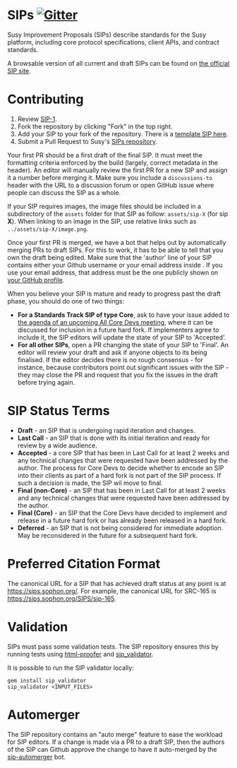# SIPs [![Gitter](https://badges.gitter.im/Join%20Chat.svg)](https://gitter.im/susytech/SIPs?utm_source=badge&utm_medium=badge&utm_campaign=pr-badge)
Susy Improvement Proposals (SIPs) describe standards for the Susy platform, including core protocol specifications, client APIs, and contract standards.

A browsable version of all current and draft SIPs can be found on [the official SIP site](https://sips.sophon.org/).

# Contributing

 1. Review [SIP-1](SIPS/sip-1.md).
 2. Fork the repository by clicking "Fork" in the top right.
 3. Add your SIP to your fork of the repository. There is a [template SIP here](sip-X.md).
 4. Submit a Pull Request to Susy's [SIPs repository](https://github.com/susytech/SIPs).

Your first PR should be a first draft of the final SIP. It must meet the formatting criteria enforced by the build (largely, correct metadata in the header). An editor will manually review the first PR for a new SIP and assign it a number before merging it. Make sure you include a `discussions-to` header with the URL to a discussion forum or open GitHub issue where people can discuss the SIP as a whole.

If your SIP requires images, the image files should be included in a subdirectory of the `assets` folder for that SIP as follow: `assets/sip-X` (for sip **X**). When linking to an image in the SIP, use relative links such as `../assets/sip-X/image.png`.

Once your first PR is merged, we have a bot that helps out by automatically merging PRs to draft SIPs. For this to work, it has to be able to tell that you own the draft being edited. Make sure that the 'author' line of your SIP contains either your Github username or your email address inside <triangular brackets>. If you use your email address, that address must be the one publicly shown on [your GitHub profile](https://github.com/settings/profile).

When you believe your SIP is mature and ready to progress past the draft phase, you should do one of two things:

 - **For a Standards Track SIP of type Core**, ask to have your issue added to [the agenda of an upcoming All Core Devs meeting](https://github.com/susytech/pm/issues), where it can be discussed for inclusion in a future hard fork. If implementers agree to include it, the SIP editors will update the state of your SIP to 'Accepted'.
 - **For all other SIPs**, open a PR changing the state of your SIP to 'Final'. An editor will review your draft and ask if anyone objects to its being finalised. If the editor decides there is no rough consensus - for instance, because contributors point out significant issues with the SIP - they may close the PR and request that you fix the issues in the draft before trying again.

# SIP Status Terms

* **Draft** - an SIP that is undergoing rapid iteration and changes.
* **Last Call** - an SIP that is done with its initial iteration and ready for review by a wide audience.
* **Accepted** - a core SIP that has been in Last Call for at least 2 weeks and any technical changes that were requested have been addressed by the author. The process for Core Devs to decide whether to encode an SIP into their clients as part of a hard fork is not part of the SIP process. If such a decision is made, the SIP wil move to final.
* **Final (non-Core)** - an SIP that has been in Last Call for at least 2 weeks and any technical changes that were requested have been addressed by the author.
* **Final (Core)** - an SIP that the Core Devs have decided to implement and release in a future hard fork or has already been released in a hard fork. 
* **Deferred** - an SIP that is not being considered for immediate adoption. May be reconsidered in the future for a subsequent hard fork.

# Preferred Citation Format

The canonical URL for a SIP that has achieved draft status at any point is at https://sips.sophon.org/. For example, the canonical URL for SRC-165 is https://sips.sophon.org/SIPS/sip-165.

# Validation

SIPs must pass some validation tests.  The SIP repository ensures this by running tests using [html-proofer](https://rubygems.org/gems/html-proofer) and [sip_validator](https://rubygems.org/gems/sip_validator).

It is possible to run the SIP validator locally:
```
gem install sip_validator
sip_validator <INPUT_FILES>
```

# Automerger

The SIP repository contains an "auto merge" feature to ease the workload for SIP editors.  If a change is made via a PR to a draft SIP, then the authors of the SIP can Github approve the change to have it auto-merged by the [sip-automerger](https://github.com/sip-automerger/automerger) bot.
